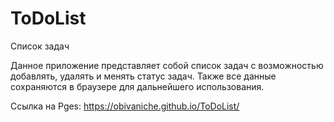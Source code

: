 # ToDoList
Список задач

Данное приложение представляет собой список задач с возможностью добавлять, удалять и менять статус задач. Также все данные сохраняются в браузере для дальнейшего использования.


Ссылка на Pges: https://obivaniche.github.io/ToDoList/
